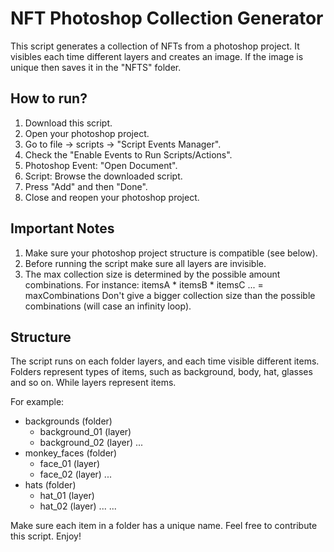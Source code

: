 # NFT Photoshop Collection Generator

This script generates a collection of NFTs from a photoshop project.
 It visibles each time different layers and creates an image. 
 If the image is unique then saves it in the "NFTS" folder.

 ## How to run?
 1. Download this script.
 2. Open your photoshop project.
 3. Go to file -> scripts -> "Script Events Manager".
 4. Check the "Enable Events to Run Scripts/Actions".
 5. Photoshop Event: "Open Document".
 6. Script: Browse the downloaded script.
 7. Press "Add" and then "Done".
 8. Close and reopen your photoshop project.

 ## Important Notes
 1. Make sure your photoshop project structure is compatible (see below).
 2. Before running the script make sure all layers are invisible.
 3. The max collection size is determined by the possible amount combinations.
    For instance: itemsA * itemsB * itemsC ... = maxCombinations
    Don't give a bigger collection size than the possible combinations (will case an infinity loop).

 ## Structure
 The script runs on each folder layers, and each time visible different items.
 Folders represent types of items, such as background, body, hat, glasses and so on.
 While layers represent items.

 For example:
 - backgrounds (folder)
   - background_01 (layer)
   - background_02 (layer)
   ...
 - monkey_faces (folder)
   - face_01 (layer)
   - face_02 (layer)
   ...
 - hats (folder)
   - hat_01 (layer)
   - hat_02 (layer)
   ...
 ...
 
 Make sure each item in a folder has a unique name.
 Feel free to contribute this script.
 Enjoy!
